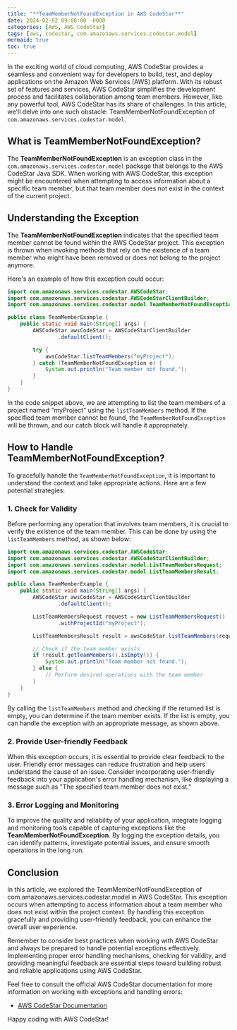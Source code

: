 ```yaml
---
title: "**TeamMemberNotFoundException in AWS CodeStar**"
date: 2024-02-02 09:00:00 -0000
categories: [AWS, AWS CodeStar]
tags: [aws, codestar, com.amazonaws.services.codestar.model]
mermaid: true
toc: true
---
```



In the exciting world of cloud computing, AWS CodeStar provides a seamless and convenient way for developers to build, test, and deploy applications on the Amazon Web Services (AWS) platform. With its robust set of features and services, AWS CodeStar simplifies the development process and facilitates collaboration among team members. However, like any powerful tool, AWS CodeStar has its share of challenges. In this article, we'll delve into one such obstacle: TeamMemberNotFoundException of `com.amazonaws.services.codestar.model`.

## **What is TeamMemberNotFoundException?**

The **TeamMemberNotFoundException** is an exception class in the `com.amazonaws.services.codestar.model` package that belongs to the AWS CodeStar Java SDK. When working with AWS CodeStar, this exception might be encountered when attempting to access information about a specific team member, but that team member does not exist in the context of the current project.

## **Understanding the Exception**

The **TeamMemberNotFoundException** indicates that the specified team member cannot be found within the AWS CodeStar project. This exception is thrown when invoking methods that rely on the existence of a team member who might have been removed or does not belong to the project anymore.

Here's an example of how this exception could occur:

```java
import com.amazonaws.services.codestar.AWSCodeStar;
import com.amazonaws.services.codestar.AWSCodeStarClientBuilder;
import com.amazonaws.services.codestar.model.TeamMemberNotFoundException;

public class TeamMemberExample {
    public static void main(String[] args) {
        AWSCodeStar awsCodeStar = AWSCodeStarClientBuilder
                .defaultClient();

        try {
            awsCodeStar.listTeamMembers("myProject");
        } catch (TeamMemberNotFoundException e) {
            System.out.println("Team member not found.");
        }
    }
}
```

In the code snippet above, we are attempting to list the team members of a project named "myProject" using the `listTeamMembers` method. If the specified team member cannot be found, the `TeamMemberNotFoundException` will be thrown, and our catch block will handle it appropriately.

## **How to Handle TeamMemberNotFoundException?**

To gracefully handle the `TeamMemberNotFoundException`, it is important to understand the context and take appropriate actions. Here are a few potential strategies:

### **1. Check for Validity**

Before performing any operation that involves team members, it is crucial to verify the existence of the team member. This can be done by using the `listTeamMembers` method, as shown below:

```java
import com.amazonaws.services.codestar.AWSCodeStar;
import com.amazonaws.services.codestar.AWSCodeStarClientBuilder;
import com.amazonaws.services.codestar.model.ListTeamMembersRequest;
import com.amazonaws.services.codestar.model.ListTeamMembersResult;

public class TeamMemberExample {
    public static void main(String[] args) {
        AWSCodeStar awsCodeStar = AWSCodeStarClientBuilder
                .defaultClient();

        ListTeamMembersRequest request = new ListTeamMembersRequest()
                .withProjectId("myProject");

        ListTeamMembersResult result = awsCodeStar.listTeamMembers(request);

        // Check if the team member exists
        if (result.getTeamMembers().isEmpty()) {
            System.out.println("Team member not found.");
        } else {
            // Perform desired operations with the team member
        }
    }
}
```

By calling the `listTeamMembers` method and checking if the returned list is empty, you can determine if the team member exists. If the list is empty, you can handle the exception with an appropriate message, as shown above.

### **2. Provide User-friendly Feedback**

When this exception occurs, it is essential to provide clear feedback to the user. Friendly error messages can reduce frustration and help users understand the cause of an issue. Consider incorporating user-friendly feedback into your application's error handling mechanism, like displaying a message such as "The specified team member does not exist."

### **3. Error Logging and Monitoring**

To improve the quality and reliability of your application, integrate logging and monitoring tools capable of capturing exceptions like the **TeamMemberNotFoundException**. By logging the exception details, you can identify patterns, investigate potential issues, and ensure smooth operations in the long run.

## **Conclusion**

In this article, we explored the TeamMemberNotFoundException of com.amazonaws.services.codestar.model in AWS CodeStar. This exception occurs when attempting to access information about a team member who does not exist within the project context. By handling this exception gracefully and providing user-friendly feedback, you can enhance the overall user experience.

Remember to consider best practices when working with AWS CodeStar and always be prepared to handle potential exceptions effectively. Implementing proper error handling mechanisms, checking for validity, and providing meaningful feedback are essential steps toward building robust and reliable applications using AWS CodeStar.

Feel free to consult the official AWS CodeStar documentation for more information on working with exceptions and handling errors:

- [AWS CodeStar Documentation](https://docs.aws.amazon.com/codestar/latest/userguide/welcome.html)

Happy coding with AWS CodeStar!